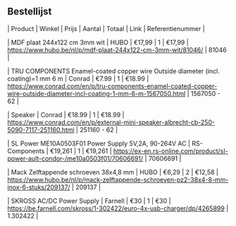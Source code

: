 ## Bestellijst 

| Product | Winkel | Prijs | Aantal | Totaal | Link | Referentienummer |  

| MDF plaat 244x122 cm 3mm wit | HUBO | €17,99 | 1 | €17,99 | https://www.hubo.be/nl/p/mdf-plaat-244x122-cm-3mm-wit/81046/ | 81046 |  

| TRU COMPONENTS Enamel-coated copper wire Outside diameter (incl. coating)=1 mm 6 m | Conrad | €7.99 | 1 | €18.99 | https://www.conrad.com/en/p/tru-components-enamel-coated-copper-wire-outside-diameter-incl-coating-1-mm-6-m-1567050.html | 1567050 - 62 |    
 
| Speaker | Conrad | €18.99 | 1 | €18.99 | https://www.conrad.com/en/p/external-mini-speaker-albrecht-cb-250-5090-7117-251160.html | 251160 - 62 |  

| SL Power ME10A0503F01 Power Supply 5V,2A, 90-264V AC | RS-Components | €19,261 | 1 | €19,261 | https://ex-en.rs-online.com/product/sl-power-ault-condor-/me10a0503f01/70606691/ | 70606691 |   

| Mack Zelftappende schroeven 38x4,8 mm | HUBO | €6,29 | 2 | €12,58 | https://www.hubo.be/nl/p/mack-zelftappende-schroeven-pz2-38x4-8-mm-inox-6-stuks/209137/ | 209137 |

| SKROSS AC/DC Power Supply | Farnell | €30 | 1 | €30 | https://be.farnell.com/skross/1-302422/euro-4x-usb-charger/dp/4265899 | 1.302422 |
 

